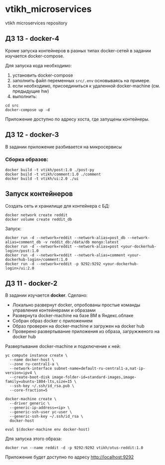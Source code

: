 # vtikh_microservices
vtikh microservices repository

## ДЗ 13 - docker-4

Кроме запуска контейнеров в разных типах docker-сетей в задании изучается docker-compose.

Для запуска кода необходимо:
1. установить docker-compose
2. заполнить файл переменных `src/.env` основываясь на примере.
3. если необходимо, присоединиться к удаленной docker-machine (см. предыдущие hw)
4. выполнить:

```
cd src
docker-compose up -d
```

Приложение доступно по адресу хоста, где запущены контейнеры.



## ДЗ 12 - docker-3

В задании приложение разбивается на микросервисы

### Сборка образов:


```
docker build -t vtikh/post:1.0 ./post-py
docker build -t vtikh/comment:1.0 ./comment
docker build -t vtikh/ui:2.0 ./ui
```

## Запуск контейнеров

Создать сеть и хранилище для контейнера с БД:
```
docker network create reddit
docker volume create reddit_db
```

Запуск:

```
docker run -d --network=reddit --network-alias=post_db --network-alias=comment_db -v reddit_db:/data/db mongo:latest
docker run -d --network=reddit --network-alias=post <your-dockerhub-login>/post:1.0
docker run -d --network=reddit --network-alias=comment <your-dockerhub-login>/comment:1.0
docker run -d --network=reddit -p 9292:9292 <your-dockerhub-login>/ui:2.0
```


## ДЗ 11 - docker-2

В задании изучается **docker**. Сделано:

- Локально развернут docker, опробованы простые команды управления контейнерами и образами
- Развернута docker-machine на базе ВМ в Яндекс.облаке
- Собран образ docker с приложением
- Образ проверен на docker-machine и загружен на docker hub
- Проверено развертывание приложения из образа, загружженого на docker hub

Развертывание docker-machine и подключение к ней:
```
yc compute instance create \
  --name docker-host \
  --zone ru-central1-a \
  --network-interface subnet-name=default-ru-central1-a,nat-ip-version=ipv4 \
  --create-boot-disk image-folder-id=standard-images,image-family=ubuntu-1804-lts,size=15 \
  --ssh-key ~/.ssh/id_rsa.pub \
  --core-fraction=5

docker-machine create \
  --driver generic \
  --generic-ip-address=<ip> \
  --generic-ssh-user yc-user \
  --generic-ssh-key ~/.ssh/id_rsa \
  docker-host

eval $(docker-machine env docker-host)
```

Для запуска этого образа:
```
docker run --name reddit -d -p 9292:9292 vtikh/otus-reddit:1.0
```

Приложение будет доступно по адресу [http://localhost:9292](localhost:9292)
